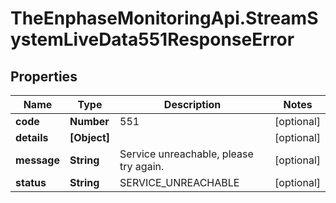 # TheEnphaseMonitoringApi.StreamSystemLiveData551ResponseError

## Properties

Name | Type | Description | Notes
------------ | ------------- | ------------- | -------------
**code** | **Number** | 551 | [optional] 
**details** | **[Object]** |  | [optional] 
**message** | **String** | Service unreachable, please try again. | [optional] 
**status** | **String** | SERVICE_UNREACHABLE | [optional] 


